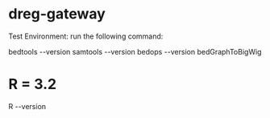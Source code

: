 # dreg-gateway

Test Environment:
run the following command:

bedtools --version
samtools --version
bedops --version
bedGraphToBigWig
# R = 3.2
R --version
